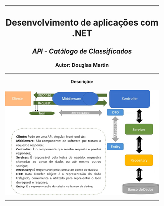 <hr/>
<div align="center">
    <h1>Desenvolvimento de aplicações com .NET</h1>
    <h2><i>API - Catálogo de Classificados</i></h2>
    <h3>Autor: Douglas Martin</h3>   
    <hr/>
    <h4>Descrição:</h4> 
    <img src="./A_image.png">
</div>    
<hr/>
